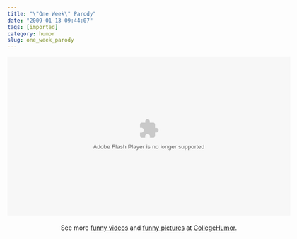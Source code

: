 ```yaml
---
title: "\"One Week\" Parody"
date: "2009-01-13 09:44:07"
tags: [imported]
category: humor
slug: one_week_parody
---
```


<object type="application/x-shockwave-flash" data="http://www.collegehumor.com/moogaloop/moogaloop.swf?clip_id=1895871&fullscreen=1" width="640" height="360" ><param name="allowfullscreen" value="true"/><param name="wmode" value="transparent"/><param name="AllowScriptAccess" value="true"/><param name="movie" quality="best" value="http://www.collegehumor.com/moogaloop/moogaloop.swf?clip_id=1895871&fullscreen=1"/><embed src="http://www.collegehumor.com/moogaloop/moogaloop.swf?clip_id=1895871&fullscreen=1" type="application/x-shockwave-flash" wmode="transparent"  width="640" height="360"  allowScriptAccess="always"></embed></object><div style="padding:5px 0; text-align:center; width:640px;">See more <a href="http://www.collegehumor.com/videos">funny videos</a> and <a href="http://www.collegehumor.com/pictures">funny pictures</a> at <a href="http://www.collegehumor.com/">CollegeHumor</a>.</div>

